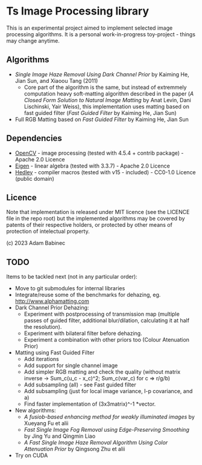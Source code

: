# Ts Image Processing library

This is an experimental project aimed to implement selected image processing algorithms. It is a personal work-in-progress toy-project - things may change anytime.

## Algorithms
* *Single Image Haze Removal Using Dark Channel Prior* by Kaiming He, Jian Sun, and Xiaoou Tang (2011)
  * Core part of the algorithm is the same, but instead of extremmely computation heavy soft-matting algorithm described in the paper (*A Closed Form Solution to Natural Image Matting* by Anat Levin, Dani Lischinski, Yair Weiss), this implementation uses matting based on fast guided filter (*Fast Guided Filter* by Kaiming He, Jian Sun)
* Full RGB Matting based on *Fast Guided Filter* by Kaiming He, Jian Sun

## Dependencies
* [OpenCV](https://github.com/opencv/opencv) - image processing (tested with 4.5.4 + contrib package) - Apache 2.0 Licence
* [Eigen](https://gitlab.com/libeigen/eigen) - linear algebra (tested with 3.3.7) - Apache 2.0 Licence
* [Hedley](https://github.com/nemequ/hedley)  - compiler macros (tested with v15 - included) - CC0-1.0 Licence (public domain)

## Licence

Note that implementation is released under MIT licence (see the LICENCE file in the repo root) but the implemented algorithms may be covered by patents of their respective holders, or protected by other means of protection of intelectual property.

(c) 2023 Adam Babinec


## TODO
Items to be tackled next (not in any particular order):
* Move to git submodules for internal libraries
* Integrate/reuse some of the benchmarks for dehazing, eg. http://www.alphamatting.com
* Dark Channel Prior Dehazing:
  * Experiment with postprocessing of transmission map (multiple passes of guided filter, additional blur/dilation, calculating it at half the resolution).
  * Experiment with bilateral filter before dehazing.
  * Experiment a combination with other priors too (Colour Atenuation Prior)
* Matting using Fast Guided Filter
  * Add iterations
  * Add support for single channel image
  * Add simpler RGB matting and check the quality (without matrix inverse -> Sum_c(u_c - x_c)^2; Sum_c(var_c) for c => r/g/b)
  * Add subsampling (all) - see Fast guided filter
  * Add subsampling (just for local image variance, I-p covariance, and a)
  * Find faster implementation of (3x3matrix)^-1 *vector.
* New algorithms:
  * *A fusiob-based enhancing method for weakly illuminated images* by Xueyang Fu et alii
  * *Fast Single Image Fog Removal using Edge-Preserving Smoothing* by Jing Yu and Qingmin Liao
  * *A Fast Single Image Haze Removal Algorithm Using Color Attenuation Prior* by Qingsong Zhu et alii
* Try on CUDA

